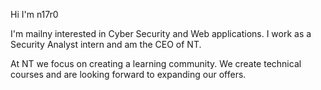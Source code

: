 Hi I'm n17r0

I'm mailny interested in Cyber Security and Web applications.
I work as a Security Analyst intern and am the CEO of NT.

At NT we focus on creating a learning community. We create technical courses and are looking forward to expanding our offers.
